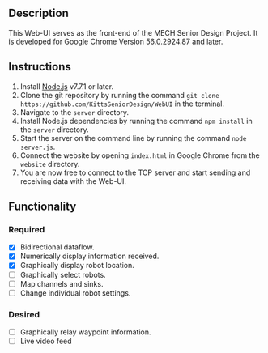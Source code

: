## Description

This Web-UI serves as the front-end of the MECH Senior Design Project.
It is developed for Google Chrome Version 56.0.2924.87 and later. 

## Instructions

1. Install [Node.js](https://nodejs.org/en/download/current/) v7.7.1 or later.
2. Clone the git repository by running the command `git clone https://github.com/KittsSeniorDesign/WebUI` in the terminal.
3. Navigate to the `server` directory.
4. Install Node.js dependencies by running the command `npm install` in the `server` directory.
5. Start the server on the command line by running the command `node server.js`.
6. Connect the website by opening `index.html` in Google Chrome from the `website` directory.
7. You are now free to connect to the TCP server and start sending and receiving data with the Web-UI.

## Functionality

### Required
- [x] Bidirectional dataflow.
- [x] Numerically display information received.
- [x] Graphically display robot location.
- [ ] Graphically select robots.
- [ ] Map channels and sinks.
- [ ] Change individual robot settings.

### Desired
- [ ] Graphically relay waypoint information.
- [ ] Live video feed
